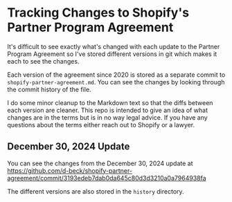 # Tracking Changes to Shopify's Partner Program Agreement

It's difficult to see exactly what's changed with each update to the Partner Program Agreement so I've stored different versions in git which makes it each to see the changes.

Each version of the agreement since 2020 is stored as a separate commit to `shopify-partner-agreement.md`. You can see the changes by looking through the commit history of the file.

I do some minor cleanup to the Markdown text so that the diffs between each version are cleaner. This repo is intended to give an idea of what changes are in the terms but is in no way legal advice. If you have any questions about the terms either reach out to Shopify or a lawyer.

## December 30, 2024 Update

You can see the changes from the December 30, 2024 update at https://github.com/d-beck/shopify-partner-agreement/commit/3193edeb7dab0da645c80d3d3210a0a7964938fa

The different versions are also stored in the `history` directory.